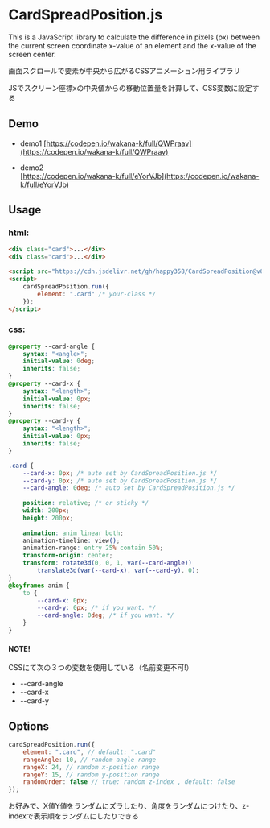 # CardSpreadPosition.js 

This is a JavaScript library to calculate the difference in pixels (px) between the current screen coordinate x-value of an element and the x-value of the screen center.

画面スクロールで要素が中央から広がるCSSアニメーション用ライブラリ  
 
JSでスクリーン座標xの中央値からの移動位置量を計算して、CSS変数に設定する
 
 
## Demo 
* demo1
  [https://codepen.io/wakana-k/full/QWPraav](https://codepen.io/wakana-k/full/QWPraav)
 
* demo2  
  [https://codepen.io/wakana-k/full/eYorVJb](https://codepen.io/wakana-k/full/eYorVJb)  
  
  
## Usage 
### html:
```html
<div class="card">...</div>
<div class="card">...</div>

<script src="https://cdn.jsdelivr.net/gh/happy358/CardSpreadPosition@v0.0.1/cardSpreadPosition.min.js"></script>
<script>
    cardSpreadPosition.run({
        element: ".card" /* your-class */
    });
</script>
```
 
### css:
```css 
@property --card-angle {
    syntax: "<angle>";
    initial-value: 0deg;
    inherits: false;
}
@property --card-x {
    syntax: "<length>";
    initial-value: 0px;
    inherits: false;
}
@property --card-y {
    syntax: "<length>";
    initial-value: 0px;
    inherits: false;
}

.card {
    --card-x: 0px; /* auto set by CardSpreadPosition.js */
    --card-y: 0px; /* auto set by CardSpreadPosition.js */
    --card-angle: 0deg; /* auto set by CardSpreadPosition.js */
    
    position: relative; /* or sticky */
    width: 200px;
    height: 200px;
    
    animation: anim linear both;
    animation-timeline: view();
    animation-range: entry 25% contain 50%;
    transform-origin: center;
    transform: rotate3d(0, 0, 1, var(--card-angle))
        translate3d(var(--card-x), var(--card-y), 0);
}
@keyframes anim {
    to {
        --card-x: 0px;
        --card-y: 0px; /* if you want. */
        --card-angle: 0deg; /* if you want. */
    }
}
```
 
 
#### NOTE!  
CSSにて次の３つの変数を使用している（名前変更不可!）  
 
- --card-angle   
- --card-x   
- --card-y   
  
  
## Options 
  
```js
cardSpreadPosition.run({
    element: ".card", // default: ".card"
    rangeAngle: 10, // random angle range
    rangeX: 24, // random x-position range
    rangeY: 15, // random y-position range
    randomOrder: false // true: random z-index , default: false
});
```
 
 お好みで、X値Y値をランダムにズラしたり、角度をランダムにつけたり、z-indexで表示順をランダムにしたりできる 
